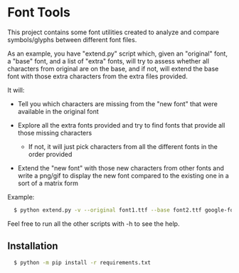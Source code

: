 # Font Tools

This project contains some font utilities created to analyze and compare
symbols/glyphs between different font files.

As an example, you have "extend.py" script which, given an "original" font,
a "base" font, and a list of "extra" fonts, will try to assess whether all
characters from original are on the base, and if not, will extend the base
font with those extra characters from the extra files provided.

It will:

- Tell you which characters are missing from the "new font" that were available
  in the original font

- Explore all the extra fonts provided and try to find fonts that provide all
  those missing characters

   - If not, it will just pick characters from all the different fonts in the
     order provided

- Extend the "new font" with those new characters from other fonts and write a
  png/gif to display the new font compared to the existing one in a sort of a
  matrix form

Example:

```bash
  $ python extend.py -v --original font1.ttf --base font2.ttf google-fonts/*.ttf
```

Feel free to run all the other scripts with -h to see the help.

## Installation

```bash
  $ python -m pip install -r requirements.txt
```
